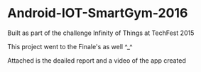# Android-IOT-SmartGym-2016

Built as part of the challenge Infinity of Things at TechFest 2015 

This project went to the Finale's as well ^_^

Attached is the deailed report and a video of the app created
